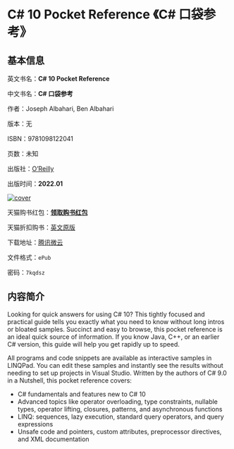 # C# 10 Pocket Reference 《C# 口袋参考》

## 基本信息

英文书名：**C# 10 Pocket Reference**

中文书名：**C# 口袋参考**

作者：Joseph Albahari, Ben Albahari

版本：无

ISBN：9781098122041

页数：未知

出版社：[O’Reilly](https://www.oreilly.com/library/view/c-10-pocket/9781098122034/)

出版时间：**2022.01**

<a title="点击购买正版纸质图书" target="_blank" href="https://s.click.taobao.com/3mmAeWu">
<img :src="$withBase('/images/csharp_10_pocket_reference.jpg')" alt="cover">
</a>

天猫购书红包：[**领取购书红包**](https://s.click.taobao.com/dH3AeWu)

天猫折扣购书：[英文原版](https://s.click.taobao.com/3mmAeWu)

下载地址：[腾讯微云](https://share.weiyun.com/aKVkbZe8)

文件格式：`ePub`

密码：`7kqdsz`

## 内容简介

Looking for quick answers for using C# 10? This tightly focused and practical guide tells you exactly what you need to know without long intros or bloated samples. Succinct and easy to browse, this pocket reference is an ideal quick source of information. If you know Java, C++, or an earlier C# version, this guide will help you get rapidly up to speed.

All programs and code snippets are available as interactive samples in LINQPad. You can edit these samples and instantly see the results without needing to set up projects in Visual Studio. Written by the authors of C# 9.0 in a Nutshell, this pocket reference covers:

- C# fundamentals and features new to C# 10
- Advanced topics like operator overloading, type constraints, nullable types, operator lifting, closures, patterns, and asynchronous functions
- LINQ: sequences, lazy execution, standard query operators, and query expressions
- Unsafe code and pointers, custom attributes, preprocessor directives, and XML documentation
